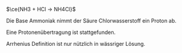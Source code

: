 $\ce{NH3 + HCl ->  NH4Cl}$

Die Base Ammoniak nimmt der Säure Chlorwasserstoff ein Proton ab.

Eine Protonenübertragung ist stattgefunden.

Arrhenius Definition ist nur nützlich in wässriger Lösung.
